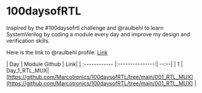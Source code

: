 # 100daysofRTL
Inspired by the #100daysofrtl challenge and @raulbehl to learn SystemVerilog by coding a module every day and improve my design and verification skills.

Here is the link to @raulbehl profile: [Link](https://github.com/raulbehl)

| Day  | Module Github  | Link|
| :------------ |:---------------:| --:--|
| 1     | Day_1_RTL_MUX| [https://github.com/Marcotronics/100daysofRTL/tree/main/001_RTL_MUX](https://github.com/Marcotronics/100daysofRTL/tree/main/001_RTL_MUX) |
